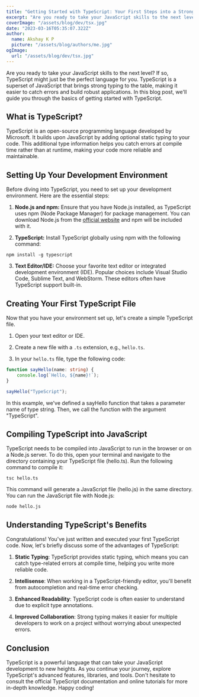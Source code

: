 ```yaml
---
title: "Getting Started with TypeScript: Your First Steps into a Strongly Typed World"
excerpt: "Are you ready to take your JavaScript skills to the next level? If so, TypeScript might just be the perfect language for you. TypeScript is a superset of JavaScript that brings strong typing to the table, making it easier to catch errors and build robust applications. In this blog post, we'll guide you through the basics of getting started with TypeScript."
coverImage: "/assets/blog/dev/tsx.jpg"
date: "2023-03-16T05:35:07.322Z"
author:
  name: Akshay K P
  picture: "/assets/blog/authors/me.jpg"
ogImage:
  url: "/assets/blog/dev/tsx.jpg"
---
```


Are you ready to take your JavaScript skills to the next level? If so, TypeScript might just be the perfect language for you. TypeScript is a superset of JavaScript that brings strong typing to the table, making it easier to catch errors and build robust applications. In this blog post, we'll guide you through the basics of getting started with TypeScript.

## What is TypeScript?

TypeScript is an open-source programming language developed by Microsoft. It builds upon JavaScript by adding optional static typing to your code. This additional type information helps you catch errors at compile time rather than at runtime, making your code more reliable and maintainable.

## Setting Up Your Development Environment

Before diving into TypeScript, you need to set up your development environment. Here are the essential steps:

1. **Node.js and npm:** Ensure that you have Node.js installed, as TypeScript uses npm (Node Package Manager) for package management. You can download Node.js from the [official website](https://nodejs.org/) and npm will be included with it.

2. **TypeScript:** Install TypeScript globally using npm with the following command:

```
npm install -g typescript
```

3. **Text Editor/IDE:** Choose your favorite text editor or integrated development environment (IDE). Popular choices include Visual Studio Code, Sublime Text, and WebStorm. These editors often have TypeScript support built-in.

## Creating Your First TypeScript File

Now that you have your environment set up, let's create a simple TypeScript file.

1. Open your text editor or IDE.

2. Create a new file with a `.ts` extension, e.g., `hello.ts`.

3. In your `hello.ts` file, type the following code:

```typescript
function sayHello(name: string) {
    console.log(`Hello, ${name}!`);
}

sayHello("TypeScript");
```

In this example, we've defined a sayHello function that takes a parameter name of type string. Then, we call the function with the argument "TypeScript".

## Compiling TypeScript into JavaScript

TypeScript needs to be compiled into JavaScript to run in the browser or on a Node.js server. To do this, open your terminal and navigate to the directory containing your TypeScript file (hello.ts). Run the following command to compile it:

```
tsc hello.ts
```

This command will generate a JavaScript file (hello.js) in the same directory. You can run the JavaScript file with Node.js:

```
node hello.js
```

## Understanding TypeScript's Benefits

Congratulations! You've just written and executed your first TypeScript code. Now, let's briefly discuss some of the advantages of TypeScript:

1.  **Static Typing**: TypeScript provides static typing, which means you can catch type-related errors at compile time, helping you write more reliable code.

2.  **Intellisense**: When working in a TypeScript-friendly editor, you'll benefit from autocompletion and real-time error checking.

3.  **Enhanced Readability**: TypeScript code is often easier to understand due to explicit type annotations.

4.  **Improved Collaboration**: Strong typing makes it easier for multiple developers to work on a project without worrying about unexpected errors.

## Conclusion

TypeScript is a powerful language that can take your JavaScript development to new heights. As you continue your journey, explore TypeScript's advanced features, libraries, and tools. Don't hesitate to consult the official TypeScript documentation and online tutorials for more in-depth knowledge. Happy coding!
